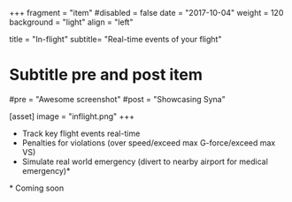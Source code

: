 +++
fragment = "item"
#disabled = false
date = "2017-10-04"
weight = 120
background = "light"
align = "left"

title = "In-flight"
subtitle= "Real-time events of your flight"

# Subtitle pre and post item
#pre = "Awesome screenshot"
#post = "Showcasing Syna"

[asset]
  image = "inflight.png"
+++
- Track key flight events real-time
- Penalties for violations (over speed/exceed max G-force/exceed max VS)
- Simulate real world emergency (divert to nearby airport for medical emergency)*



\* Coming soon